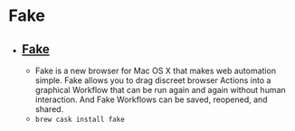 # Fake
- [Fake](http://fakeapp.com/)
  - 
  - Fake is a new browser for Mac OS X that makes web automation simple. Fake allows you to drag discreet browser Actions into a graphical Workflow that can be run again and again without human interaction. And Fake Workflows can be saved, reopened, and shared.
  - `brew cask install fake`

